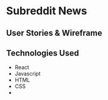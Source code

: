 # Subreddit News

## User Stories & Wireframe

## Technologies Used
- React
- Javascript
- HTML
- CSS
- 
